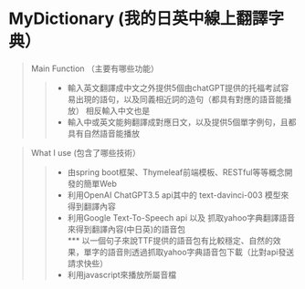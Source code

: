 # MyDictionary (我的日英中線上翻譯字典）
> Main Function （主要有哪些功能）
>> * 輸入英文翻譯成中文之外提供5個由chatGPT提供的托福考試容易出現的語句，以及同義相近詞的造句（都具有對應的語音能播放）
>> 相反輸入中文也是
>> * 輸入中或英文能夠翻譯成對應日文，以及提供5個單字例句，且都具有自然語音能播放

> What I use (包含了哪些技術）
>> * 由spring boot框架、Thymeleaf前端模板、RESTful等等概念開發的簡單Web
>> * 利用OpenAI ChatGPT3.5 api其中的 text-davinci-003 模型來得到翻譯內容
>> * 利用Google Text-To-Speech api 以及 抓取yahoo字典翻譯語音來得到翻譯內容(中日英)的語音包<br>
*** 以一個句子來說TTF提供的語音包有比較穩定、自然的效果，單字的語音則透過抓取yahoo字典語音包下載（比對api發送請求快些）
>> * 利用javascript來播放所屬音檔



